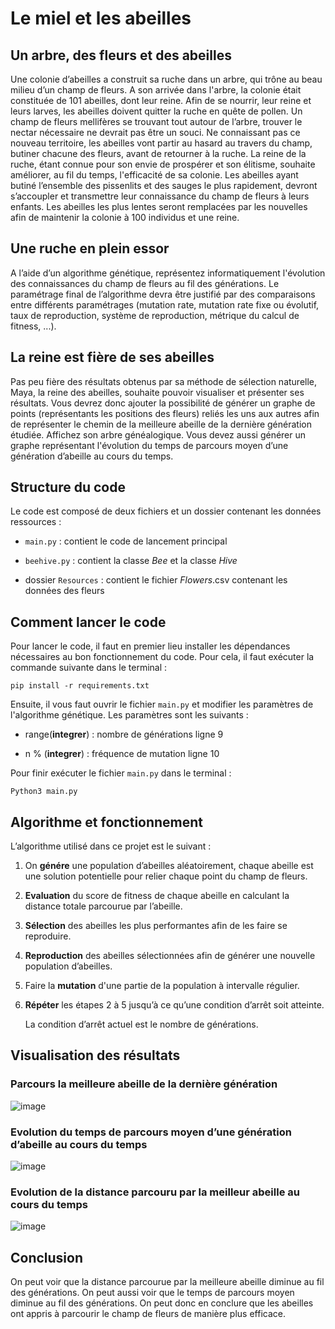 # Le miel et les abeilles

## Un arbre, des fleurs et des abeilles

Une colonie d’abeilles a construit sa ruche dans un arbre, qui trône au beau milieu d’un champ de fleurs. A son arrivée dans l'arbre, la colonie était constituée de 101 abeilles, dont leur reine.
Afin de se nourrir, leur reine et leurs larves, les abeilles doivent quitter la ruche en quête de pollen. Un champ de fleurs mellifères se trouvant tout autour de l’arbre, trouver le nectar nécessaire ne devrait pas être un souci.
Ne connaissant pas ce nouveau territoire, les abeilles vont partir au hasard au travers du champ, butiner chacune des fleurs, avant de retourner à la ruche.
La reine de la ruche, étant connue pour son envie de prospérer et son élitisme, souhaite améliorer, au fil du temps, l'efficacité de sa colonie.
Les abeilles ayant butiné l’ensemble des pissenlits et des sauges le plus rapidement, devront s’accoupler et transmettre leur connaissance du champ de fleurs à leurs enfants. 
Les abeilles les plus lentes seront remplacées par les nouvelles afin de maintenir la colonie à 100 individus et une reine.

## Une ruche en plein essor

A l’aide d’un algorithme génétique, représentez informatiquement l'évolution des connaissances du champ de fleurs au fil des générations.
Le paramétrage final de l’algorithme devra être justifié par des comparaisons entre différents paramétrages (mutation rate, mutation rate fixe ou évolutif, taux de reproduction, système de reproduction, métrique du calcul de fitness, ...).

## La reine est fière de ses abeilles

Pas peu fière des résultats obtenus par sa méthode de sélection naturelle, Maya, la reine des abeilles, souhaite pouvoir visualiser et présenter ses résultats.
Vous devrez donc ajouter la possibilité de générer un graphe de points (représentants les positions des fleurs) reliés les uns aux autres afin de représenter le chemin de la meilleure abeille de la dernière génération étudiée.
Affichez son arbre généalogique. Vous devez aussi générer un graphe représentant l'évolution du temps de parcours moyen d’une génération d’abeille au cours du temps.

## Structure du code

Le code est composé de deux fichiers et un dossier contenant les données ressources :

- `main.py` : contient le code de lancement principal

- `beehive.py` : contient la classe *Bee* et la classe *Hive*

- dossier `Resources` : contient le fichier *Flowers*.csv contenant les données des fleurs

## Comment lancer le code

Pour lancer le code, il faut en premier lieu installer les dépendances nécessaires au bon fonctionnement du code. Pour cela, il faut exécuter la commande suivante dans le terminal :

```
pip install -r requirements.txt
```

Ensuite, il vous faut ouvrir le fichier `main.py` et modifier les paramètres de l'algorithme génétique. Les paramètres sont les suivants :

- range(**integrer**) : nombre de générations ligne 9

- n % (**integrer**) : fréquence de mutation ligne 10

Pour finir exécuter le fichier `main.py` dans le terminal :

```
Python3 main.py
```

## Algorithme et fonctionnement

L’algorithme utilisé dans ce projet est le suivant :

1. On **génére** une population d’abeilles aléatoirement, chaque abeille est une solution potentielle pour relier chaque point du champ de fleurs.

2. **Evaluation** du score de fitness de chaque abeille en calculant la distance totale parcourue par l’abeille.

3. **Sélection** des abeilles les plus performantes afin de les faire se reproduire.

4. **Reproduction** des abeilles sélectionnées afin de générer une nouvelle population d’abeilles.

5. Faire la **mutation** d'une partie de la population à intervalle régulier.

6. **Répéter** les étapes 2 à 5 jusqu’à ce qu’une condition d’arrêt soit atteinte.

    La condition d’arrêt actuel est le nombre de générations.

## Visualisation des résultats

### Parcours la meilleure abeille de la dernière génération

![image](https://github.com/matthieu-geley/miel-abeilles/assets/115145423/8fa772ca-03db-4047-b77c-098ad325261e)

### Evolution du temps de parcours moyen d’une génération d’abeille au cours du temps

![image](https://github.com/matthieu-geley/miel-abeilles/assets/115145423/120907a8-710e-4398-9bc6-ab62ddbf624c)

### Evolution de la distance parcouru par la meilleur abeille au cours du temps

![image](https://github.com/matthieu-geley/miel-abeilles/assets/115145423/07b4935f-6f11-4612-924a-1d6cd06fda34)

## Conclusion

On peut voir que la distance parcourue par la meilleure abeille diminue au fil des générations.
On peut aussi voir que le temps de parcours moyen diminue au fil des générations.
On peut donc en conclure que les abeilles ont appris à parcourir le champ de fleurs de manière plus efficace.
